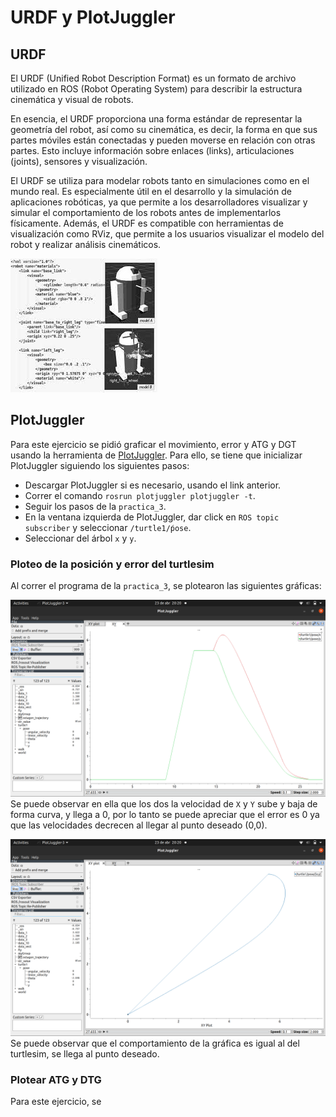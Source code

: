 # URDF y PlotJuggler
## URDF
El URDF (Unified Robot Description Format) es un formato de archivo utilizado en ROS (Robot Operating System) para describir la estructura cinemática y visual de robots.

En esencia, el URDF proporciona una forma estándar de representar la geometría del robot, así como su cinemática, es decir, la forma en que sus partes móviles están conectadas y pueden moverse en relación con otras partes. Esto incluye información sobre enlaces (links), articulaciones (joints), sensores y visualización.

El URDF se utiliza para modelar robots tanto en simulaciones como en el mundo real. Es especialmente útil en el desarrollo y la simulación de aplicaciones robóticas, ya que permite a los desarrolladores visualizar y simular el comportamiento de los robots antes de implementarlos físicamente. Además, el URDF es compatible con herramientas de visualización como RViz, que permite a los usuarios visualizar el modelo del robot y realizar análisis cinemáticos.


![Ejemplo de URDF](https://github.com/Buly1601/ejercicios_laboratorio/blob/main/practica_4/urdf.jpeg)


## PlotJuggler
Para este ejercicio se pidió graficar el movimiento, error y ATG y DGT usando la herramienta de [PlotJuggler](https://plotjuggler.io/).
Para ello, se tiene que inicializar PlotJuggler siguiendo los siguientes pasos:
- Descargar PlotJuggler si es necesario, usando el link anterior.
- Correr el comando `rosrun plotjuggler plotjuggler -t`.
- Seguir los pasos de la `practica_3`.
- En la ventana izquierda de PlotJuggler, dar click en `ROS topic subscriber` y seleccionar `/turtle1/ṕose`.
- Seleccionar del árbol `x` y `y`. 

### Ploteo de la posición y error del turtlesim
Al correr el programa de la `practica_3`, se plotearon las siguientes gráficas:

![X y Y del turtlesim hacia (0,0)](https://github.com/Buly1601/ejercicios_laboratorio/blob/main/practica_4/x%26y.png)
Se puede observar en ella que los dos la velocidad de `X` y `Y` sube y baja de forma curva, y llega a 0, por lo tanto se puede apreciar que el error es 0 ya que las velocidades decrecen al llegar al punto deseado (0,0).

![Posición del turtlesim](https://github.com/Buly1601/ejercicios_laboratorio/blob/main/practica_4/xysim.png)
Se puede observar que el comportamiento de la gráfica es igual al del turtlesim, se llega al punto deseado.

### Plotear ATG y DTG
Para este ejercicio, se 
